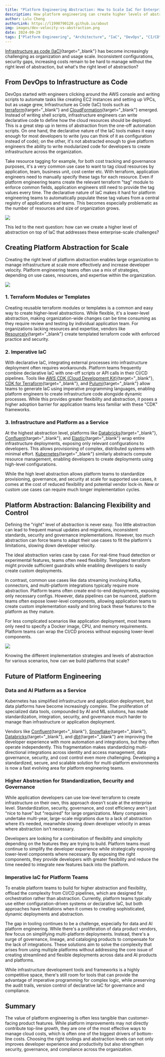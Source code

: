```yaml
---
title: "Platform Engineering Abstraction: How to Scale IaC for Enterprise"
description: How platform engineering can create higher levels of abstraction to ensure security, governance, and compliance at scale, while still give developers the flexibility to build and iterate quickly.
author: Lulu Cheng
authorLink: https://l1990790120.github.io/about
img: images/dev-velocity-vs-abstraction.png
date: 2024-09-29
tags: ["Platform Engineering", "Architecture", "IaC", "DevOps", "CI/CD", "Scalability"]
---
```


[Infrastructure as code (IaC)](https://en.wikipedia.org/wiki/Infrastructure_as_code){target="_blank"} has become increasingly challenging as organization and usage scale. Inconsistent configurations, security gaps, increasing costs remain to be hard to manage without the right level of abstraction, but what's the right level of abstraction?

## From DevOps to Infrastructure as Code

DevOps started with engineers clicking around the AWS console and writing scripts to automate tasks like creating EC2 instances and setting up VPCs, but as usage grew, Infrastructure as Code (IaC) tools such as [terraform](https://www.terraform.io/){target="_blank"} and [CloudFormation](https://aws.amazon.com/cloudformation/){target="_blank"} emerged. Instead of writing shell scripts, infrastructure engineers can write declarative code to define how the cloud resources should be deployed. This is a great step up in terms of abstraction from the one-off automation scripts. On one hand, the declarative nature of the IaC tools makes it easy enough for most developers to write (you can think of it as configuration instead of code); on the other, it's not abstracted enough to give platform engineers the ability to write modularized code for developers to create infrastructure across the organization.

Take resource tagging for example, for both cost tracking and governance purposes, it's a very common use case to want to tag cloud resources by application, team, business unit, cost center etc. With terraform, application engineers need to manually specify these tags for each resource. Even if platform engineering teams create the relevant terraform "tag" module to enforce common fields, application engineers still need to provide the tag values every time. The declarative nature of IaC makes it hard for platform engineering teams to automatically populate these tag values from a central registry of applications and teams. This becomes especially problematic as the number of resources and size of organization grows.

![](images/dev-velocity-vs-abstraction.png)

This led to the next question: how can we create a higher level of abstraction on top of IaC that addresses these enterprise-scale challenges?

## Creating Platform Abstraction for Scale

Creating the right level of platform abstraction enables large organization to manage infrastructure at scale more effectively and increase developer velocity. Platform engineering teams often use a mix of strategies, depending on use cases, resources, and expertise within the organization.

![](images/platform-approach-abstraciton-level.png)

### 1. Terraform Modules or Templates

Creating reusable terraform modules or templates is a common and easy way to create higher-level abstractions. While flexible, it's a lower-level abstraction, making organization-wide changes can be time consuming as they require review and testing by individual application team. For organizations lacking resources and expertise, vendors like [Resourcely](https://www.resourcely.io/){target="_blank"} create templated terraform code with enforced practice and security.

### 2. Imperative IaC

With declarative IaC, integrating external processes into infrastructure deployment often requires workarounds. Platform teams frequently combine declarative IaC with one-off scripts or API calls in their CI/CD pipelines. Tools like [AWS CDK (Cloud Development Kit)](https://aws.amazon.com/cdk/){target="_blank"}, [CDK for Terraform](https://developer.hashicorp.com/terraform/cdktf){target="_blank"}, and [Pulumi](https://pulumi.com/){target="_blank"} allow teams to generate IaC using imperative programming languages, enabling platform engineers to create infrastructure code alongside dynamic processes. While this provides greater flexibility and abstraction, it poses a higher adoption barrier for application teams less familiar with these "CDK" frameworks.

### 3. Infrastructure and Platform as a Service

At the highest abstraction level, platforms like [Databricks](https://databricks.com/){target="_blank"}, [Confluent](https://www.confluent.io/){target="_blank"}, and [Elastic](https://www.elastic.co/){target="_blank"} wrap entire infrastructure deployments, exposing only relevant configurations to developers. This allows provisioning of complex, distributed systems with minimal effort. [Kubernetes](https://kubernetes.io/){target="_blank"} similarly abstracts compute resource management, enabling developers to create deployments using high-level configurations.

While the high level abstraction allows platform teams to standardize provisioning, governance, and security at scale for supported use cases, it comes at the cost of reduced flexibility and potential vendor lock-in. New or custom use cases can require much longer implementation cycles.

## Platform Abstraction: Balancing Flexibility and Control

Defining the "right" level of abstraction is never easy. Too little abstraction can lead to frequent manual updates and migrations, inconsistent standards, security and governance implementations. However, too much abstraction can force teams to adapt their use cases to fit the platform's limitations, slowing down developer velocity.

The ideal abstraction varies case by case. For real-time fraud detection or experimental features, teams often need flexibility. Templated terraform might provide sufficient guardrails while enabling developers to easily create custom deployments.

In contrast, common use cases like data streaming involving Kafka, connectors, and multi-platform integrations typically require more abstraction. Platform teams often create end-to-end deployments, exposing only necessary configs. However, data pipelines can be nuanced, platform teams often expose lower-level components, allowing application teams to create custom implementation easily and bring back these features to the platform as they mature.

For less complicated scenarios like application deployment, most teams only need to specify a Docker image, CPU, and memory requirements. Platform teams can wrap the CI/CD process without exposing lower-level components.

![](images/abstraction-vs-complexity.png)

Knowing the different implementation strategies and levels of abstraction for various scenarios, how can we build platforms that scale?

## Future of Platform Engineering

### Data and AI Platform as a Service

Kubernetes has simplified infrastructure and application deployment, but data platforms have become increasingly complex. The proliferation of specialized data tools, compounded by AI and ML solutions, has made standardization, integration, security, and governance much harder to manage than infrastructure or application deployment.

Vendors like [Confluent](https://www.confluent.io/){target="_blank"}, [Snowflake](https://snowflake.com/){target="_blank"}, [Databricks](https://databricks.com/){target="_blank"}, and [dbt](https://www.getdbt.com/){target="_blank"} are improving the developer experience with more automation and integrations, but they often operate independently. This fragmentation makes standardizing multi-directional integrations across identity and access management, data governance, security, and cost control even more challenging. Developing a standardized, secure, and scalable solution for multi-platform environments is now a fast evolving area for platform engineering teams.

### Higher Abstraction for Standardization, Security and Governance

While application developers can use low-level terraform to create infrastructure on their own, this approach doesn’t scale at the enterprise level. Standardization, security, governance, and cost efficiency aren't just “nice to have” but "required" for large organizations. Many companies undertake multi-year, large-scale migrations due to a lack of abstraction where it’s needed, meanwhile slowing down developer velocity in areas where abstraction isn’t necessary.

Developers are looking for a combination of flexibility and simplicity depending on the features they are trying to build. Platform teams must continue to simplify the developer experience while strategically exposing lower-level components where necessary. By exposing the right components, they provide developers with greater flexibility and reduce the time needed to integrate new features back into the platform.

### Imperative IaC for Platform Teams

To enable platform teams to build for higher abstraction and flexibility, offload the complexity from CI/CD pipelines, which are designed for orchestration rather than abstraction. Currently, platform teams typically use either configuration-driven systems or declarative IaC, but both approaches have limitations when it comes to creating sophisticated, dynamic deployments and abstraction.

The gap in tooling continues to be a challenge, especially for data and AI platform engineering. While there's a proliferation of data product vendors, few focus on simplifying multi-platform deployments. Instead, there's a surge of governance, lineage, and cataloging products to compensate for the lack of integrations. These solutions aim to solve the complexity that arises from using multiple platforms without addressing the core issue of creating streamlined and flexible deployments across data and AI products and platforms.

While infrastructure development tools and frameworks is a highly competitive space, there's still room for tools that can provide the advantage of imperative programming for complex logic, while preserving the audit trails, version control of declarative IaC for governance and compliance.

## Summary

The value of platform engineering is often less tangible than customer-facing product features. While platform improvements may not directly contribute top-line growth, they are one of the most effective ways to manage cloud costs, which is often one of the biggest drivers of bottom-line costs. Choosing the right toolings and abstraction levels can not only improves developer experience and productivity but also strengthen security, governance, and compliance across the organization.